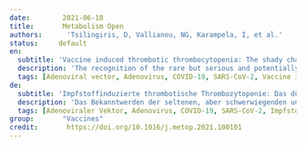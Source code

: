 ```yaml
---
date:        2021-06-18
title:       Metabolism Open
authors:      'Tsilingiris, D, Vallianou, NG, Karampela, I, et al.'
status:     default
en:
  subtitle: 'Vaccine induced thrombotic thrombocytopenia: The shady chapter of a success story.'
  description: 'The recognition of the rare but serious and potentially lethal complication of vaccine induced thrombotic thrombocytopenia (VITT) raised concerns regarding the safety of COVID-19 vaccines and led to the reconsideration of vaccination strategies in many countries. Following the description of VITT among recipients of adenoviral vector ChAdOx1 vaccine, a review of similar cases after Ad26.COV2·S vaccination gave rise to the question whether this entity may constitute a potential class effect of all adenoviral vector vaccines. Most cases are females, typically younger than 60 years who present shortly (range: 5–30 days) following vaccination with thrombocytopenia and thrombotic manifestations, occasionally in multiple sites. Following initial incertitude, concrete recommendations to guide the diagnosis (clinical suspicion, initial laboratory screening, PF4-polyanion-antibody ELISA) and management of VITT (non-heparin anticoagulants, corticosteroids, intravenous immunoglobulin) have been issued. The mechanisms behind this rare syndrome are currently a subject of active research and include the following: 1) production of PF4-polyanion autoantibodies; 2) adenoviral vector entry in megacaryocytes and subsequent expression of spike protein on platelet surface; 3) direct platelet and endothelial cell binding and activation by the adenoviral vector; 4) activation of endothelial and inflammatory cells by the PF4-polyanion autoantibodies; 5) the presence of an inflammatory co-signal; and 6) the abundance of circulating soluble spike protein variants following vaccination. Apart from the analysis of potential underlying mechanisms, this review aims to synopsize the clinical and epidemiologic features of VITT, to present the current evidence-based recommendations on diagnostic and therapeutic work-up of VITT and to discuss new dilemmas and perspectives that emerged after the description of this entity.'
  tags: [Adenoviral vector, Adenovirus, COVID-19, SARS-CoV-2, Vaccine induced thrombotic thrombocytopenia, Vaccine]
de: 
  subtitle: 'Impfstoffinduzierte thrombotische Thrombozytopenie: Das düstere Kapitel einer Erfolgsgeschichte.'
  description: 'Das Bekanntwerden der seltenen, aber schwerwiegenden und potenziell tödlichen Komplikation der impfstoffinduzierten thrombotischen Thrombozytopenie (VITT) gab Anlass zu Bedenken hinsichtlich der Sicherheit von COVID-19-Impfstoffen und führte in vielen Ländern zu einem Überdenken der Impfstrategien. Nach der Beschreibung von VITT bei Empfängern des adenoviralen Vektorimpfstoffs ChAdOx1 gab eine Überprüfung ähnlicher Fälle nach der Impfung mit Ad26.COV2-S Anlass zu der Frage, ob diese Entität eine potenzielle Klassenwirkung aller adenoviralen Vektorimpfstoffe darstellen könnte. Bei den meisten Fällen handelt es sich um Frauen, die in der Regel jünger als 60 Jahre sind und kurz (5-30 Tage) nach der Impfung eine Thrombozytopenie und thrombotische Manifestationen, gelegentlich an mehreren Stellen, aufweisen. Nach anfänglicher Unsicherheit wurden konkrete Empfehlungen für die Diagnose (klinischer Verdacht, erstes Laborscreening, PF4-Polyanion-Antikörper-ELISA) und die Behandlung der VITT (Nicht-Heparin-Antikoagulanzien, Kortikosteroide, intravenöses Immunglobulin) herausgegeben. Die Mechanismen, die diesem seltenen Syndrom zugrunde liegen, sind derzeit Gegenstand aktiver Forschung und umfassen Folgendes: 1) Produktion von PF4-Polyanion-Autoantikörpern; 2) Eintritt des adenoviralen Vektors in Megakaryozyten und anschließende Expression des Spike-Proteins auf der Thrombozytenoberfläche; 3) direkte Bindung und Aktivierung von Thrombozyten und Endothelzellen durch den adenoviralen Vektor; 4) Aktivierung von Endothel- und Entzündungszellen durch die PF4-Polyanion-Autoantikörper; 5) Vorhandensein eines entzündlichen Co-Signals; und 6) die Häufigkeit von zirkulierenden löslichen Spike-Protein-Varianten nach der Impfung. Neben der Analyse möglicher zugrunde liegender Mechanismen zielt diese Übersichtsarbeit darauf ab, die klinischen und epidemiologischen Merkmale der VITT zusammenzufassen, die aktuellen evidenzbasierten Empfehlungen zur diagnostischen und therapeutischen Abklärung der VITT vorzustellen und neue Dilemmata und Perspektiven zu diskutieren, die nach der Beschreibung dieser Entität entstanden sind. Schlüsselwörter: Adenoviraler Vektor; Adenovirus; COVID-19; SARS-CoV-2; Impfstoff-induzierte thrombotische Thrombozytopenie; Impfstoff'
  tags: [Adenoviraler Vektor, Adenovirus, COVID-19, SARS-CoV-2, Impfstoff-induzierte thrombotische Thrombozytopenie, Impfstoff]
group:       "Vaccines"
credit:       https://doi.org/10.1016/j.metop.2021.100101
---
```

<object data="{{ page.link }}" style='height:calc(100vh - 400px); width: 100%' type='application/pdf'></object>